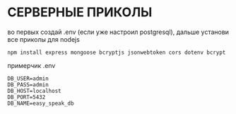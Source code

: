 # СЕРВЕРНЫЕ ПРИКОЛЫ
во первых создай .env (если уже настроил postgresql), дальше установи все приколы для nodejs 
```
npm install express mongoose bcryptjs jsonwebtoken cors dotenv bcrypt
```

примерчик .env
```
DB_USER=admin
DB_PASS=admin
DB_HOST=localhost
DB_PORT=5432
DB_NAME=easy_speak_db
```
